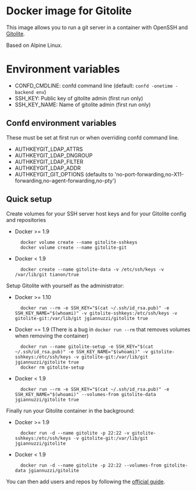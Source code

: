 # Docker image for Gitolite

This image allows you to run a git server in a container with OpenSSH and [Gitolite](https://github.com/sitaramc/gitolite#readme).

Based on Alpine Linux.

# Environment variables

* CONFD_CMDLINE: confd command line (default: `confd -onetime -backend env`)
* SSH_KEY: Public key of gitolite admin (first run only)
* SSH_KEY_NAME: Name of gitolite admin (first run only)

## Confd environment variables

These must be set at first run or when overriding confd command line.

* AUTHKEYGIT_LDAP_ATTRS
* AUTHKEYGIT_LDAP_DNGROUP
* AUTHKEYGIT_LDAP_FILTER
* AUTHKEYGIT_LDAP_ADDR
* AUTHKEYGIT_GIT_OPTIONS (defaults to 'no-port-forwarding,no-X11-forwarding,no-agent-forwarding,no-pty')

## Quick setup

Create volumes for your SSH server host keys and for your Gitolite config and repositories

* Docker >= 1.9

        docker volume create --name gitolite-sshkeys
        docker volume create --name gitolite-git

* Docker < 1.9

        docker create --name gitolite-data -v /etc/ssh/keys -v /var/lib/git tianon/true

Setup Gitolite with yourself as the administrator:

* Docker >= 1.10

        docker run --rm -e SSH_KEY="$(cat ~/.ssh/id_rsa.pub)" -e SSH_KEY_NAME="$(whoami)" -v gitolite-sshkeys:/etc/ssh/keys -v gitolite-git:/var/lib/git jgiannuzzi/gitolite true

* Docker == 1.9 (There is a bug in `docker run --rm` that removes volumes when removing the container)

        docker run --name gitolite-setup -e SSH_KEY="$(cat ~/.ssh/id_rsa.pub)" -e SSH_KEY_NAME="$(whoami)" -v gitolite-sshkeys:/etc/ssh/keys -v gitolite-git:/var/lib/git jgiannuzzi/gitolite true
        docker rm gitolite-setup

* Docker < 1.9

        docker run --rm -e SSH_KEY="$(cat ~/.ssh/id_rsa.pub)" -e SSH_KEY_NAME="$(whoami)" --volumes-from gitolite-data jgiannuzzi/gitolite true

Finally run your Gitolite container in the background:

* Docker >= 1.9

        docker run -d --name gitolite -p 22:22 -v gitolite-sshkeys:/etc/ssh/keys -v gitolite-git:/var/lib/git jgiannuzzi/gitolite

* Docker < 1.9

        docker run -d --name gitolite -p 22:22 --volumes-from gitolite-data jgiannuzzi/gitolite

You can then add users and repos by following the [official guide](https://github.com/sitaramc/gitolite#adding-users-and-repos).
